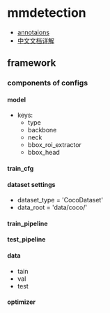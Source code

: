 # mmdetection
- [annotaions](https://github.com/ming71/mmdetection-annotated)
- [中文文档详解](https://zhuanlan.zhihu.com/p/101225733)
  
## framework

### components of configs

#### model
- keys:
  - type
  - backbone
  - neck
  - bbox_roi_extractor
  - bbox_head

#### train_cfg


#### dataset settings
- dataset_type = 'CocoDataset'
- data_root = 'data/coco/'

####  train_pipeline

#### test_pipeline

#### data
- tain
- val
- test

#### optimizer